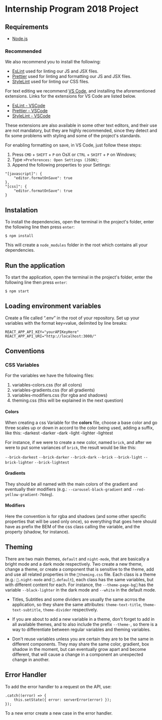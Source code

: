 Internship Program 2018 Project
===

## Requirements
- [Node.js](https://nodejs.org/en/download/)

### Recommended
We also recommend you to install the following:
- [EsLint](https://eslint.org/) used for linting our JS and JSX files.
- [Prettier](http://prettier.io/) used for linting and formatting our JS and JSX files.
- [StyleLint](https://stylelint.io/) used for linting our CSS files.

For text editing we recommend [VS Code](https://code.visualstudio.com/), and installing the aforementioned extensions. Links for the extensions for VS Code are listed below.
- [EsLint - VSCode](https://marketplace.visualstudio.com/items?itemName=dbaeumer.vscode-eslint) 
- [Prettier - VSCode](https://marketplace.visualstudio.com/items?itemName=esbenp.prettier-vscode)
- [StyleLint - VSCode](https://marketplace.visualstudio.com/items?itemName=shinnn.stylelint)

These extensions are also available in some other text editors, and their use are not mandatory, but they are highly recommended, since they detect and fix some problems with styling and some of the project's standards.

For enabling formatting on save, in VS Code, just follow these steps:
1. Press ```CMD``` + ```SHIFT``` + ```P``` on OsX or  ```CTRL``` + ```SHIFT``` + ```P``` on Windows;
2. Type ```>Preferences: Open Settings (JSON)```;
3. Append the following properties to your Settings:    
  ```
  "[javascript]": {
      "editor.formatOnSave": true
  },
  "[css]": {
      "editor.formatOnSave": true
  }
  ```

## Instalation
To install the dependencies, open the terminal in the project's folder, enter the following line then press `enter`:

```
$ npm install
```

This will create a `node_modules` folder in the root which contains all your dependencies.

## Run the application
To start the application, open the terminal in the project's folder, enter the following line then press `enter`:

```
$ npm start
```
## Loading environment variables
Create a file called “.env” in the root of your repository.
Set up your variables with the format key=value, delimited by line breaks:
```
REACT_APP_API_KEY="yourAPIKeyHere"
REACT_APP_API_URI="http://localhost:3000/"
```

## Conventions

### CSS Variables

For the variables we have the following files:
1. variables-colors.css (for all colors)
2. variables-gradients.css (for all gradients)
3. variables-modifiers.css (for rgba and shadows)
4. theming.css (this will be explained in the next question)

#### Colors
When creating a css Variable for the **colors** file, choose a base color and go three scales up or down in accord to the color being used, adding a suffix, like this:
-darkest
-darker
-dark
-light
-lighter
-lightest

For instance, if we were to create a new color, named `brick`, and after we were to put some variances of `brick`, the result would be like this:

`--brick-darkest`
`--brick-darker`
`--brick-dark`
`--brick`
`--brick-light`
`--brick-lighter`
`--brick-lightest`

#### Gradients
They should be all named with the main colors of the gradient and eventually their modifiers (e.g.: `--carousel-black-gradient` and `--red-yellow-gradient-76deg`).

#### Modifiers

Here the convention is for rgba and shadows (and some other specific properties that will be used only once), so everything that goes here should have as prefix the BEM of the css class calling the variable, and the property (shadow, for instance).

## Theming
There are two main themes, `default` and `night-mode`, that are basically a bright mode and a dark mode respectively. Two create a new theme, change a theme, or create a component that is sensitive to the theme, add and use all related properties in the `theming.css` file. Each class is a theme (e.g.: `.night-mode` and `.default`), each class has the same variables, but with different content for each. For instance, the `--theme-page-bg` has the variable `--black-lighter` in the dark mode and `--white` in the default mode.

* Titles, Subtitles and some dividers are usually the same acrros the application, so they share the same attributes: `theme-text-title`, `theme-text-subtitle`, `theme-divider` respectively.

* If you are about to add a new variable in a theme, don't forget to add in all available themes, and to also include the prefix `--theme-`, so there is a way to differentiate between regular variables and theming variables.

* Don't reuse variables unless you are certain they are to be the same in different components. They may share the same color, gradient, box shadow in the moment, but can eventually grow apart and become different, that will cause a change in a component an unexpected change in another. 

## Error Handler
To add the error handler to a request on the API, use:
```
.catch((error) => {
    this.setState({ error: serverError(error) });
});
```
To a new error create a new case in the error handler.